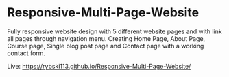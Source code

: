 # Responsive-Multi-Page-Website

 Fully responsive website design with 5 different website pages and with link all pages through navigation menu. Creating Home Page, About Page, Course page, Single blog post page and Contact page with a working contact form.


Live: https://rybski113.github.io/Responsive-Multi-Page-Website/
